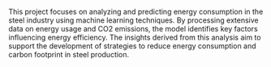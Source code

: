 This project focuses on analyzing and predicting energy consumption in the steel industry using machine learning techniques. By processing extensive data on energy usage and CO2 emissions, the model identifies key factors influencing energy efficiency. The insights derived from this analysis aim to support the development of strategies to reduce energy consumption and carbon footprint in steel production.
